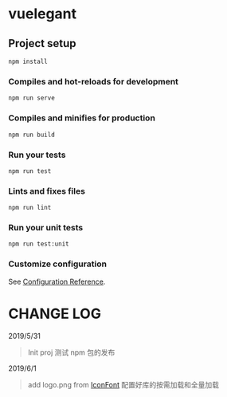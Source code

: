 # vuelegant

## Project setup

```
npm install
```

### Compiles and hot-reloads for development

```
npm run serve
```

### Compiles and minifies for production

```
npm run build
```

### Run your tests

```
npm run test
```

### Lints and fixes files

```
npm run lint
```

### Run your unit tests

```
npm run test:unit
```

### Customize configuration

See [Configuration Reference](https://cli.vuejs.org/config/).

# CHANGE LOG

2019/5/31

> Init proj
> 测试 npm 包的发布

2019/6/1
> add logo.png from [IconFont](https://www.iconfont.cn/collections/detail?spm=a313x.7781069.1998910419.d9df05512&cid=16695)
> 配置好库的按需加载和全量加载
